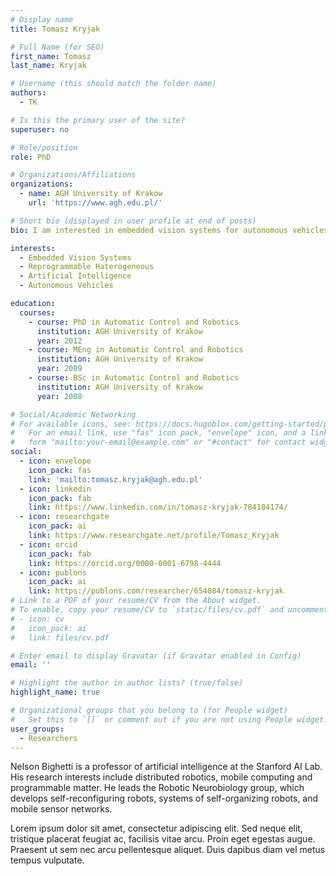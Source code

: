 ```yaml
---
# Display name
title: Tomasz Kryjak

# Full Name (for SEO)
first_name: Tomasz
last_name: Kryjak

# Username (this should match the folder name)
authors:
  - TK

# Is this the primary user of the site?
superuser: no

# Role/position
role: PhD

# Organizations/Affiliations
organizations:
  - name: AGH University of Krakow
    url: 'https://www.agh.edu.pl/'

# Short bio (displayed in user profile at end of posts)
bio: I am interested in embedded vision systems for autonomous vehicles, drones and advanced automated video surveillance. I implement these in FPGAs and reprogrammable heterogeneous devices. I also work with event cameras, neuromorphic computing and embedded AI systems.

interests:
  - Embedded Vision Systems
  - Reprogrammable Haterogeneous
  - Artificial Intelligence
  - Autonomous Vehicles

education:
  courses:
    - course: PhD in Automatic Control and Robotics
      institution: AGH University of Krakow
      year: 2012
    - course: MEng in Automatic Control and Robotics
      institution: AGH University of Krakow
      year: 2009
    - course: BSc in Automatic Control and Robotics
      institution: AGH University of Krakow
      year: 2008

# Social/Academic Networking
# For available icons, see: https://docs.hugoblox.com/getting-started/page-builder/#icons
#   For an email link, use "fas" icon pack, "envelope" icon, and a link in the
#   form "mailto:your-email@example.com" or "#contact" for contact widget.
social:
  - icon: envelope
    icon_pack: fas
    link: 'mailto:tomasz.kryjak@agh.edu.pl'
  - icon: linkedin
    icon_pack: fab
    link: https://www.linkedin.com/in/tomasz-kryjak-784184174/
  - icon: researchgate
    icon_pack: ai
    link: https://www.researchgate.net/profile/Tomasz_Kryjak
  - icon: orcid
    icon_pack: fab
    link: https://orcid.org/0000-0001-6798-4444
  - icon: publons
    icon_pack: ai
    link: https://publons.com/researcher/654084/tomasz-kryjak
# Link to a PDF of your resume/CV from the About widget.
# To enable, copy your resume/CV to `static/files/cv.pdf` and uncomment the lines below.
# - icon: cv
#   icon_pack: ai
#   link: files/cv.pdf

# Enter email to display Gravatar (if Gravatar enabled in Config)
email: ''

# Highlight the author in author lists? (true/false)
highlight_name: true

# Organizational groups that you belong to (for People widget)
#   Set this to `[]` or comment out if you are not using People widget.
user_groups:
  - Researchers
---
```


Nelson Bighetti is a professor of artificial intelligence at the Stanford AI Lab. His research interests include distributed robotics, mobile computing and programmable matter. He leads the Robotic Neurobiology group, which develops self-reconfiguring robots, systems of self-organizing robots, and mobile sensor networks.

Lorem ipsum dolor sit amet, consectetur adipiscing elit. Sed neque elit, tristique placerat feugiat ac, facilisis vitae arcu. Proin eget egestas augue. Praesent ut sem nec arcu pellentesque aliquet. Duis dapibus diam vel metus tempus vulputate.

